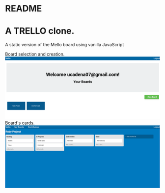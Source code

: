 # README

# A TRELLO clone.
A static version of the Mello board using vanilla JavaScript
<br />

Board selection and creation.
<br />
<img src="/mellob.png" alt="mello boards">
<br />
Board's cards.
<img src="/mellov2.png" alt="mello task">